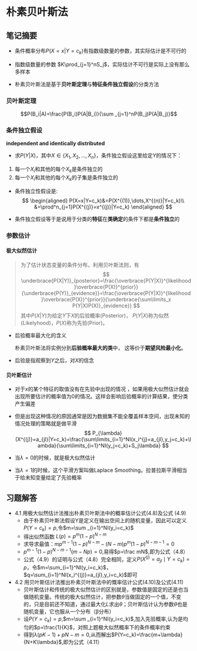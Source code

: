 # 朴素贝叶斯法

## 笔记摘要
* 条件概率分布$P(X=x|Y=c_k)$有指数级数量的参数，其实际估计是不可行的

* 指数级数量的参数    $K\prod_{j=1}^nS_j$，实际估计不可行是实际上没有那么多样本
* 朴素贝叶斯法是基于**贝叶斯定理**与**特征条件独立假设**的分类方法
### 贝叶斯定理
$$P(B_i|A)=\frac{P(B_i)P(A|B_i)}{\sum _{j=1}^nP(B_j)P(A|B_j)}$$

### 条件独立假设

**independent and identically distributed** 

* 求$P(Y|X)$，其中$X\in\{X_1,X_2,\dots,X_n\}$，条件独立假设这里给定$Y$的情况下：

1. 每一个$X_i$和其他的每个$X_k$是条件独立的
1. 每一个$X_i$和其他的每个$X_k$的子集是条件独立的

* 条件独立性假设是:
$$
\begin{aligned}
P(X=x|Y=c_k)&=P(X^{(1)},\dots,X^{(n)}|Y=c_k)\\
&=\prod^n_{j=1}P(X^{(j)}=x^{(j)}|Y=c_k)
\end{aligned}
$$

* 条件独立假设等于是说用于分类的**特征**在**类确定**的条件下都是**条件独立**的

### 参数估计

#### 极大似然估计

> 为了估计状态变量的条件分布，利用贝叶斯法则，有
> $$
>    \underbrace{P(X|Y)}_{posterior}=\frac{\overbrace{P(Y|X)}^{likelihood}\overbrace{P(X)}^{prior}}{\underbrace{P(Y)}_{evidence}}=\frac{\overbrace{P(Y|X)}^{likelihood}\overbrace{P(X)}^{prior}}{\underbrace{\sum\limits_x P(Y|X)P(X)}_{evidence}}
> $$
> 其中$P(X|Y)$为给定$Y$下$X$的后验概率(Posterior)， $P(Y|X)$称为似然(Likelyhood)，$P(X)$称为先验(Prior)。
>

* 后验概率最大化的含义

  朴素贝叶斯法将实例分到**后验概率最大的类**中， 这等价于**期望风险最小化**。

* 后验是指观察到$Y$之后，对$X$的信念

#### 贝叶斯估计

* 对于$x$的某个特征的取值没有在先验中出现的情况 ，如果用极大似然估计就会出现所要估计的概率值为0的情况。这样会影响后验概率的计算结果，使分类产生偏差
* 但是出现这种情况的原因通常是因为数据集不能全覆盖样本空间，出现未知的情况处理的策略就是做平滑
$$
P_{\lambda}(X^{(j)}=a_{jl}|Y=c_k)=\frac{\sum\limits_{i=1}^NI(x_i^{j}=a_{jl},y_j=c_k)+\lambda}{\sum\limits_{i=1}^NI(y_j=c_k)+S_j\lambda}
$$

* 当$\lambda = 0$的时候，就是极大似然估计

* 当$\lambda=1$的时候，这个平滑方案叫做Laplace Smoothing。拉普拉斯平滑相当于给未知变量给定了先验概率


## 习题解答

* 4.1 用极大似然估计法推出朴素贝叶斯法中的概率估计公式(4.8)及公式 (4.9)
   *  由于朴素贝叶斯法假设Y是定义在输出空间上的随机变量，因此可以定义$P(Y=c_k)=p$,令$m=\sum _{i=1}^NI(y_i=c_k)$
   * 得出似然函数 $L(p)=p^m(1-p)^{N-m}$
   * 求导求最值：$mp^{m-1}(1-p)^{N-m}-(N-m)p^m(1-p)^{N-m-1}=0$
   * $p^{m-1}(1-p)^{N-m-1}(m-Np)=0$,易得$p=\frac mN$,即为公式（4.8）
   * 公式（4.9）的证明与公式（4.8）完全相同，定义$P(X^{(j)}=a_{jl}{\mid}Y=c_k)=p$，令$m=\sum_{i=1}^NI(y_i=c_k)$，$q=\sum_{i=1}^NI(x_i^{(j)}=a_{jl},y_i=c_k)$即可
* 4.2 用贝叶斯估计法推出朴素贝叶斯法中的慨率估计公式(4.10)及公式(4.11)
  *  贝叶斯估计和传统的极大似然估计的区别就是，参数值是固定的还是也当做随机变量。传统的极大似然估计，把参数$\theta$当做固定的一个值，不变的，只是目前还不知道，通过最大化$L$求出$\theta$；贝叶斯估计认为参数$\theta$也是随机变量，它也服从一个分布（β分布）
  * 设$P(Y=c_k)=p$,$m=\sum _{i=1}^NI(y_i=c_k)$,加入先验概率,认为是均匀的$p=\frac{1}{K}$，对照上题极大似然概率下的条件概率约束
  * 得到$\lambda (pK-1)+pN-m=0$,从而解出$P(Y=c_k)=\frac{m+\lambda}{N+K\lambda}$,即为公式（4.11）

